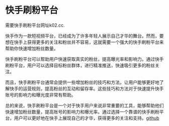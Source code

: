 # 快手刷粉平台

需要快手刷粉平台网址k02.cc.

快手作为一款短视频平台，已经成为了许多年轻人展示自己才华的舞台。然而，要想在快手上获得更多的关注和粉丝并不容易，这就需要一个强大的快手刷粉平台来帮助你快速增加粉丝数量。

快手刷粉平台可以帮助用户快速获取真实的粉丝，提高曝光率和影响力。通过快手刷粉平台，用户可以选择目标粉丝群体，进行精准推送，快速吸引更多的粉丝关注。

而且，快手刷粉平台通常会提供一些增加粉丝的技巧和方法，让用户能够更好地了解快手的运营规则，提高粉丝的互动和留存率。这些技巧和方法对于快速提升快手账号的影响力和曝光度非常有帮助。

总的来说，快手刷粉平台是一个对于快手用户来说非常重要的工具，能够帮助他们快速增加粉丝数量，提高账号的影响力和曝光率。通过选择一个靠谱的快手刷粉平台，用户可以更好地在快手上展现自己的才华，获得更多的关注和支持。[github](https://github.com)